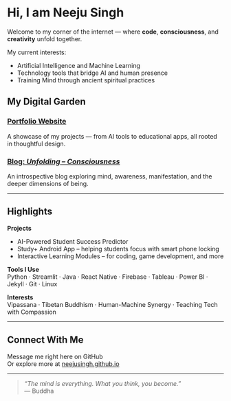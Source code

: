 # Hi, I am Neeju Singh

Welcome to my corner of the internet — where **code**, **consciousness**, and **creativity** unfold together.

My current interests:
- Artificial Intelligence and Machine Learning  
- Technology tools that bridge AI and human presence  
- Training Mind through ancient spiritual practices

## My Digital Garden

### [Portfolio Website](https://neejusingh.github.io/)
A showcase of my projects — from AI tools to educational apps, all rooted in thoughtful design.

### [Blog: *Unfolding – Consciousness*](https://neejusingh.github.io/blog/)
An introspective blog exploring mind, awareness, manifestation, and the deeper dimensions of being.

---

## Highlights

**Projects**  
- AI-Powered Student Success Predictor  
- Study+ Android App – helping students focus with smart phone locking  
- Interactive Learning Modules – for coding, game development, and more  

**Tools I Use**  
Python · Streamlit · Java · React Native · Firebase · Tableau · Power BI · Jekyll · Git · Linux

**Interests**  
Vipassana · Tibetan Buddhism · Human-Machine Synergy · Teaching Tech with Compassion

---

## Connect With Me

Message me right here on GitHub  
Or explore more at [neejusingh.github.io](https://neejusingh.github.io)

---

> _“The mind is everything. What you think, you become.”_  
> — Buddha
